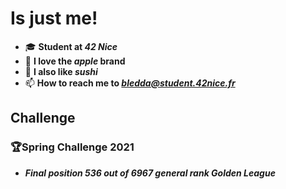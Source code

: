 
# Is just me!

- 🎓 **Student at *42 Nice***
- 🍎 **I love the *apple* brand**
- 🍣 **I also like *sushi***
- 📫 **How to reach me to *bledda@student.42nice.fr***

## Challenge

###  🏆Spring Challenge 2021

 -  ***Final position 536 out of 6967 general rank Golden League***

